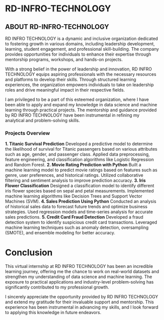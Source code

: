 # RD-INFRO-TECHNOLOGY

## ABOUT RD-INFRO-TECHNOLOGY

RD INFRO TECHNOLOGY is a dynamic and inclusive organization dedicated to fostering growth in various domains, including leadership development, learning, student engagement, and professional skill-building. The company provides opportunities for individuals to enhance their expertise through mentorship programs, workshops, and hands-on projects.

With a strong belief in the power of leadership and innovation, RD INFRO TECHNOLOGY equips aspiring professionals with the necessary resources and platforms to develop their skills. Through structured learning experiences, the organization empowers individuals to take on leadership roles and drive meaningful impact in their respective fields.

I am privileged to be a part of this esteemed organization, where I have been able to apply and expand my knowledge in data science and machine learning through practical projects. The mentorship and guidance provided by RD INFRO TECHNOLOGY have been instrumental in refining my analytical and problem-solving skills.



### Projects Overview
**1. Titanic Survival Prediction**
Developed a predictive model to determine the likelihood of survival for Titanic passengers based on various attributes such as age, gender, and passenger class.
Applied data preprocessing, feature engineering, and classification algorithms like Logistic Regression and Random Forest.
**2. Movie Rating Prediction with Python**
Built a machine learning model to predict movie ratings based on features such as genre, user preferences, and historical ratings.
Utilized collaborative filtering and sentiment analysis to improve prediction accuracy.
**3. Iris Flower Classification**
Designed a classification model to identify different iris flower species based on sepal and petal measurements.
Implemented machine learning algorithms like Decision Trees and Support Vector Machines (SVM).
**4. Sales Prediction Using Python**
Conducted an analysis of historical sales data to forecast future trends and optimize business strategies.
Used regression models and time-series analysis for accurate sales predictions.
**5. Credit Card Fraud Detection**
Developed a fraud detection system to identify suspicious credit card transactions.
Leveraged machine learning techniques such as anomaly detection, oversampling (SMOTE), and ensemble modeling for better accuracy.


# Conclusion
This virtual internship at RD INFRO TECHNOLOGY has been an incredible learning journey, offering me the chance to work on real-world datasets and strengthen my understanding of data science and machine learning. The exposure to practical applications and industry-level problem-solving has significantly contributed to my professional growth.

I sincerely appreciate the opportunity provided by RD INFRO TECHNOLOGY and extend my gratitude for their invaluable support and mentorship. This experience has been instrumental in advancing my skills, and I look forward to applying this knowledge in future endeavors.

